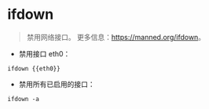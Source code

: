 # ifdown

> 禁用网络接口。
> 更多信息：<https://manned.org/ifdown>。

- 禁用接口 eth0：

`ifdown {{eth0}}`

- 禁用所有已启用的接口：

`ifdown -a`